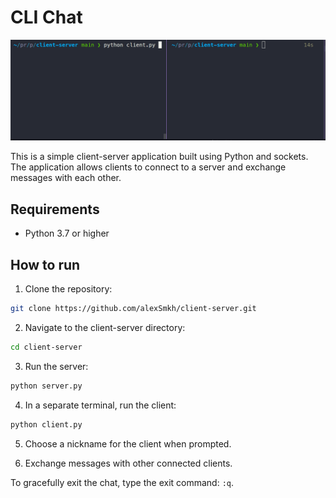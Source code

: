 # CLI Chat

![](sample.gif)

This is a simple client-server application built using Python and sockets. The application allows clients to connect to a server and exchange messages with each other.

## Requirements
- Python 3.7 or higher


## How to run
1. Clone the repository:
```bash
git clone https://github.com/alexSmkh/client-server.git
```
2. Navigate to the client-server directory:
```bash
cd client-server
```

3. Run the server:
```bash
python server.py
```

4. In a separate terminal, run the client:
```bash
python client.py
```

5. Choose a nickname for the client when prompted.

6. Exchange messages with other connected clients.

To gracefully exit the chat, type the exit command: `:q`.